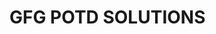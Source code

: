 #                                                                                  GFG POTD SOLUTIONS

